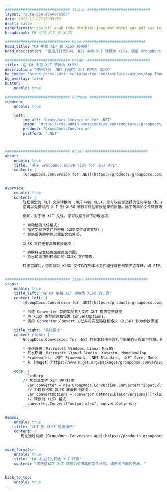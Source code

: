 ```yaml
---
############################# Static ############################
layout: "auto-gen-conversion"
date: 2022-11-02T19:39:53
draft: false
otherformats: csv dif epub fods htm html json mht mhtml ods pdf sxc tex tsv xlam xls xlsb xlsm xlsx xlt xltm xltx xml xps
breadcrumb: C# 中的 XLT 到 XLSX

############################# Head ############################
head_title: "C# 中的 XLT 到 XLSX 转换器"
head_description: "使用几行代码将 .NET 中的 XLT 转换为 XLSX。使用 GroupDocs 文档转换 API 转换 160 多种文件格式。"

############################# Header ############################
title: "在 C# 中将 XLT 转换为 XLSX"
description: "使用几行 .NET 代码将 XLT 转换为 XLSX"
bg_image: "https://cms.admin.containerize.com/templates/aspose/App_Themes/V3/images/bg/header1.png"
bg_overlay: false
button:
    enable: true

############################# SubMenu ############################
submenu:
    enable: true

    left:
        img_alt: "GroupDocs.Conversion for .NET"
        image: "https://cms.admin.containerize.com/templates/groupdocs/images/product-logos/90x90-noborder/groupdocs-conversion-net.png"
        product: "GroupDocs.Conversion"
        platform: ".NET"



############################# About ############################
about:
    enable: true
    title: "关于 GroupDocs.Conversion for .NET API"
    content: |
        [GroupDocs.Conversion for .NET](https://products.groupdocs.com/conversion/net/)可用于转换Microsoft Word、Excel、PowerPoint、PDF、Visio等格式。 GroupDocs.Conversion 是一个独立的 API，适用于需要高性能的后端和内部系统。它不依赖于任何软件，例如 Microsoft 或 Open Office。
    

overview:
    enable: true
    content: |
        轻松将您的 XLT 文件转换为 .NET 中的 XLSX。您可以在您选择的任何平台（如 Windows、Linux、macOS）中仅使用几行 C# 代码行。
        您可以免费试用 XLT 到 XLSX 转换并评估转换结果的质量。除了简单的文件转换场景，您还可以尝试更高级的选项来加载源 XLT 文件和保存输出 XLSX 结果。 
        
        例如，对于源 XLT 文件，您可以使用以下加载选项：

        * 自动检测文件格式;
        * 指定受保护文件的密码（如果文件格式支持）;
        * 替换丢失的字体以保留文档外观.
        
        XLSX 文件还有高级转换选项：

        * 转换特定文档页面或页面范围;
        * 将水印添加到转换后的 XLSX 文件等等.

        转换完成后，您可以将 XLSX 文件保存到本地文件路径或任何第三方存储，如 FTP、Amazon S3、Google Drive、Dropbox 等。请注意 - 将 XLT 转换为 XLSX 无需安装任何额外的软件 - 如 MS Office、Open Office、Adobe Acrobat Reader 等。


############################# Steps ############################
steps:
    enable: true
    title_left: "在 C# 中将 XLT 转换为 XLSX 的步骤"
    content_left: |
        [GroupDocs.Conversion for .NET](https://products.groupdocs.com/conversion/net/) 使开发人员只需几行代码即可轻松地将 XLT 文件转换为 XLSX。
        
        * 创建 Converter 类的实例并为文件 XLT 提供完整路径
        * 为 XLSX 类型创建和设置 ConvertOptions。
        * 调用 Converter.Convert 方法并将完整路径和格式 (XLSX) 作为参数传递

    title_right: "系统要求"
    content_right: |
        GroupDocs.Conversion for .NET 的基本转换只需几个简单的步骤即可完成。所有主要平台和操作系统都支持我们的 API。在执行以下代码之前，请确保您的系统上安装了以下先决条件。

        * 操作系统：Microsoft Windows、Linux、MacOS
        * 开发环境：Microsoft Visual Studio, Xamarin, MonoDevelop
        * Frameworks: .NET Framework, .NET Standard, .NET Core, Mono
        * 从 [Nuget](https://www.nuget.org/packages/groupdocs.conversion) 获取最新的 GroupDocs.Conversion for .NET
         
    code: |
        ```csharp    
        // 加载源文件 XLT 进行转换
          var converter = new GroupDocs.Conversion.Converter("input.xlt");
          // 为目标格式 XLSX 准备转换选项
          var convertOptions = converter.GetPossibleConversions()["xlsx"].ConvertOptions;
          // 转换为 XLSX 格式
          converter.Convert("output.xlsx", convertOptions);
        ```

demos:
    enable: true
    title: "XLT 到 XLSX 现场演示"
    content: |
       现在通过访问 [GroupDocs.Conversion App](https://products.groupdocs.app/conversion/family) 网站将 XLT 转换为 XLSX。在线演示具有以下优点
          

more_formats:
    enable: true
    title: "C# 中支持的其他 XLT 转换"
    content: "您还可以将 XLT 转换为许多其他文件格式。请参阅下面的列表。"
       
       
back_to_top:
    enable: true
---
```

